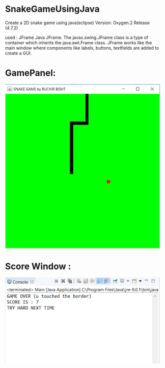 # SnakeGameUsingJava

Create a 2D snake game using java(eclipse)
Version: Oxygen.2 Release (4.7.2)

used : JFrame
Java JFrame. The javax.swing.JFrame class is a type of container which inherits the java.awt.Frame class. JFrame works like the main window where components like labels, buttons, textfields are added to create a GUI.

# GamePanel:

![image1](images/snake1.PNG)

# Score Window : 

![image1](images/snake2.PNG)
        
        
